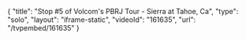 {
    "title": "Stop #5 of Volcom's PBRJ Tour - Sierra at Tahoe, Ca",
    "type": "solo",
    "layout": "iframe-static",
    "videoId": "161635",
    "url": "\/tvpembed\/161635"
}